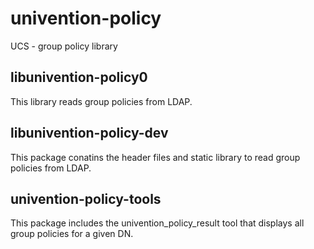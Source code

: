 # univention-policy
UCS - group policy library

## libunivention-policy0
This library reads group policies from LDAP.

## libunivention-policy-dev
This package conatins the header files and static library to read group policies from LDAP.

## univention-policy-tools
This package includes the univention_policy_result tool that displays all group policies for a given DN.
